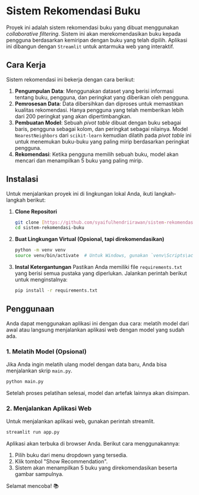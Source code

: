 # Sistem Rekomendasi Buku

Proyek ini adalah sistem rekomendasi buku yang dibuat menggunakan _collaborative filtering_. Sistem ini akan merekomendasikan buku kepada pengguna berdasarkan kemiripan dengan buku yang telah dipilih. Aplikasi ini dibangun dengan `Streamlit` untuk antarmuka web yang interaktif.

## Cara Kerja

Sistem rekomendasi ini bekerja dengan cara berikut:

1.  **Pengumpulan Data**: Menggunakan dataset yang berisi informasi tentang buku, pengguna, dan peringkat yang diberikan oleh pengguna.
2.  **Pemrosesan Data**: Data dibersihkan dan diproses untuk memastikan kualitas rekomendasi. Hanya pengguna yang telah memberikan lebih dari 200 peringkat yang akan dipertimbangkan.
3.  **Pembuatan Model**: Sebuah _pivot table_ dibuat dengan buku sebagai baris, pengguna sebagai kolom, dan peringkat sebagai nilainya. Model `NearestNeighbors` dari `scikit-learn` kemudian dilatih pada _pivot table_ ini untuk menemukan buku-buku yang paling mirip berdasarkan peringkat pengguna.
4.  **Rekomendasi**: Ketika pengguna memilih sebuah buku, model akan mencari dan menampilkan 5 buku yang paling mirip.

## Instalasi

Untuk menjalankan proyek ini di lingkungan lokal Anda, ikuti langkah-langkah berikut:

1.  **Clone Repositori**

    ```bash
    git clone [https://github.com/syaifulhendriirawan/sistem-rekomendasi-buku.git](https://github.com/syaifulhendriirawan/sistem-rekomendasi-buku.git)
    cd sistem-rekomendasi-buku
    ```

2.  **Buat Lingkungan Virtual (Opsional, tapi direkomendasikan)**

    ```bash
    python -m venv venv
    source venv/bin/activate  # Untuk Windows, gunakan `venv\Scripts\activate`
    ```

3.  **Instal Ketergantungan**
    Pastikan Anda memiliki file `requirements.txt` yang berisi semua pustaka yang diperlukan. Jalankan perintah berikut untuk menginstalnya:
    ```bash
    pip install -r requirements.txt
    ```

## Penggunaan

Anda dapat menggunakan aplikasi ini dengan dua cara: melatih model dari awal atau langsung menjalankan aplikasi web dengan model yang sudah ada.

### 1. Melatih Model (Opsional)

Jika Anda ingin melatih ulang model dengan data baru, Anda bisa menjalankan skrip `main.py`.

```bash
python main.py
```

Setelah proses pelatihan selesai, model dan artefak lainnya akan disimpan.

### 2. Menjalankan Aplikasi Web

Untuk menjalankan aplikasi web, gunakan perintah streamlit.

```bash
streamlit run app.py
```

Aplikasi akan terbuka di browser Anda. Berikut cara menggunakannya:

1. Pilih buku dari menu dropdown yang tersedia.
2. Klik tombol "Show Recommendation".
3. Sistem akan menampilkan 5 buku yang direkomendasikan beserta gambar sampulnya.

Selamat mencoba! 📚
